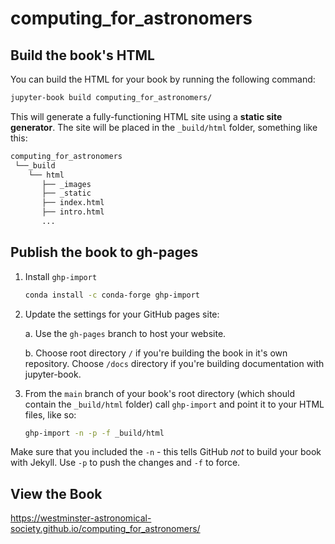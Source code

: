 # computing_for_astronomers

## Build the book's HTML

You can build the HTML for your book by running the following command:

```bash
jupyter-book build computing_for_astronomers/
```

This will generate a fully-functioning HTML site using a **static site generator**.
The site will be placed in the `_build/html` folder, something like this:

```bash
computing_for_astronomers
 └──_build
    └── html
       ├── _images
       ├── _static
       ├── index.html
       ├── intro.html
       ...
```

## Publish the book to gh-pages

1. Install `ghp-import`

   ```bash
   conda install -c conda-forge ghp-import
   ```

2. Update the settings for your GitHub pages site:

    a. Use the `gh-pages` branch to host your website.

    b. Choose root directory `/` if you're building the book in it's own repository.
       Choose `/docs` directory if you're building documentation with jupyter-book.

3. From the `main` branch of your book's root directory (which should contain the `_build/html` folder) call `ghp-import` and point it to your HTML files, like so:

   ```bash
   ghp-import -n -p -f _build/html
   ```

Make sure that you included the `-n` - this tells GitHub *not* to build your book with Jekyll. Use `-p` to push the changes and `-f` to force.

## View the Book

https://westminster-astronomical-society.github.io/computing_for_astronomers/
